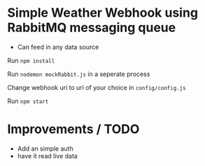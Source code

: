 # Simple Weather Webhook using RabbitMQ messaging queue
- Can feed in any data source

Run `npm install`

Run `nodemon mockRabbit.js` in a seperate process

Change webhook uri to uri of your choice in `config/config.js`

Run `npm start`

# Improvements / TODO
- Add an simple auth
- have it read live data
